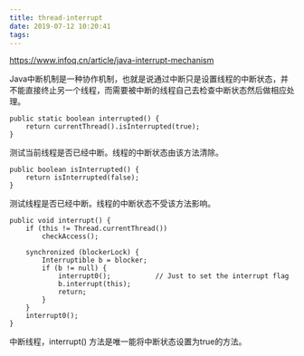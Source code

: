 ```yaml
---
title: thread-interrupt
date: 2019-07-12 10:20:41
tags:
---
```

https://www.infoq.cn/article/java-interrupt-mechanism

Java中断机制是一种协作机制，也就是说通过中断只是设置线程的中断状态，并不能直接终止另一个线程，而需要被中断的线程自己去检查中断状态然后做相应处理。

```text
public static boolean interrupted() {
    return currentThread().isInterrupted(true);
}
```
测试当前线程是否已经中断。线程的中断状态由该方法清除。


```text
public boolean isInterrupted() {
    return isInterrupted(false);
}
```
测试线程是否已经中断。线程的中断状态不受该方法影响。


```text
public void interrupt() {
    if (this != Thread.currentThread())
        checkAccess();

    synchronized (blockerLock) {
        Interruptible b = blocker;
        if (b != null) {
            interrupt0();           // Just to set the interrupt flag
            b.interrupt(this);
            return;
        }
    }
    interrupt0();
}
```
中断线程，interrupt() 方法是唯一能将中断状态设置为true的方法。
